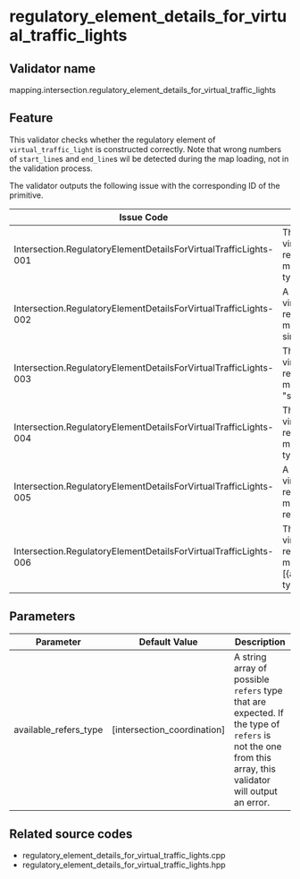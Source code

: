 # regulatory_element_details_for_virtual_traffic_lights

## Validator name

mapping.intersection.regulatory_element_details_for_virtual_traffic_lights

## Feature

This validator checks whether the regulatory element of `virtual_traffic_light` is constructed correctly.
Note that wrong numbers of `start_line`s and `end_line`s wil be detected during the map loading, not in the validation process.

The validator outputs the following issue with the corresponding ID of the primitive.

| Issue Code                                                       | Message                                                                                            | Severity | Primitive          | Description              | Approach                                                                                                                  |
| ---------------------------------------------------------------- | -------------------------------------------------------------------------------------------------- | -------- | ------------------ | ------------------------ | ------------------------------------------------------------------------------------------------------------------------- |
| Intersection.RegulatoryElementDetailsForVirtualTrafficLights-001 | The start_line of a virtual_traffic_light regulatory element must be a "virtual" type.             | Error    | Linestring         | (No further explanation) | Set the type of the start_line linestring to `virtual`.                                                                   |
| Intersection.RegulatoryElementDetailsForVirtualTrafficLights-002 | A virtual_traffic_light regulatory element must only have a single ref_line.                       | Error    | Regulatory Element | (No further explanation) | Set exactly one `ref_line` to the regulatory element. Split to multiple elements if there are multiple stop lines needed. |
| Intersection.RegulatoryElementDetailsForVirtualTrafficLights-003 | The ref_line of a virtual_traffic_light regulatory element must be a "stop_line" type.             | Error    | Linestring         | (No further explanation) | Set the type of the ref_line (stop_line) linestring to `stop_line`.                                                       |
| Intersection.RegulatoryElementDetailsForVirtualTrafficLights-004 | The end_line of a virtual_traffic_light regulatory element must be a "virtual" type.               | Error    | Linestring         | (No further explanation) | Set the type of the end_line linestring to `virtual`.                                                                     |
| Intersection.RegulatoryElementDetailsForVirtualTrafficLights-005 | A virtual_traffic_light regulatory element must have a refers.                                     | Error    | Regulatory Element | (No further explanation) | Create an `intersection_coordination` type linestring and set it as `refers` in the regulatory element.                   |
| Intersection.RegulatoryElementDetailsForVirtualTrafficLights-006 | The refers of a virtual_traffic_light regulatory element must be any of [{available_refers}] type. | Error    | Linestring         | (No further explanation) | Set the type of the refers linestring to `intersection_coordination`.                                                     |

## Parameters

| Parameter             | Default Value               | Description                                                                                                                                              |
| --------------------- | --------------------------- | -------------------------------------------------------------------------------------------------------------------------------------------------------- |
| available_refers_type | [intersection_coordination] | A string array of possible `refers` type that are expected. If the type of `refers` is not the one from this array, this validator will output an error. |

## Related source codes

- regulatory_element_details_for_virtual_traffic_lights.cpp
- regulatory_element_details_for_virtual_traffic_lights.hpp
